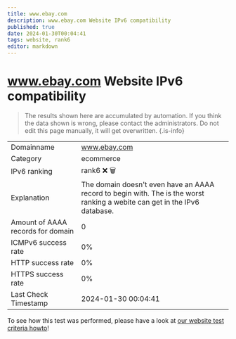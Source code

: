 ```yaml
---
title: www.ebay.com
description: www.ebay.com Website IPv6 compatibility
published: true
date: 2024-01-30T00:04:41
tags: website, rank6
editor: markdown
---
```


# www.ebay.com Website IPv6 compatibility

> The results shown here are accumulated by automation. If you think the data shown is wrong, please contact the administrators. 
> Do not edit this page manually, it will get overwritten.
{.is-info}


|   |   |
| - | - |
| Domainname | www.ebay.com
| Category | ecommerce |
| IPv6 ranking | rank6 :x: :wastebasket: |
| Explanation | The domain doesn't even have an AAAA record to begin with. The is the worst ranking a webite can get in the IPv6 database. |
| Amount of AAAA records for domain | 0 |
| ICMPv6 success rate | 0%|
| HTTP success rate | 0% |
| HTTPS success rate | 0% |
| Last Check Timestamp | 2024-01-30 00:04:41 |

To see how this test was performed, please have a look at [our website test criteria howto](/howto/testcriteria/website)!

